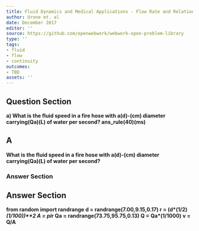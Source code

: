 ```yaml
---
title: Fluid Dynamics and Medical Applications - Flow Rate and Relation to Velocity
author: Urone et. al
date: December 2017
editor: ''
source: https://github.com/openwebwork/webwork-open-problem-library
type: ''
tags:
- fluid
- flow
- continuity
outcomes:
- TBD
assets: ''
---
```


## Question Section 

<b>
a) What is the fluid speed in a fire hose with a(d)-(cm) diameter carrying(Qa)(L) of water per second? 
ans_rule(40)(ms)

## A
What is the fluid speed in a fire hose with a(d)-(cm) diameter carrying(Qa)(L) of water per second? 
### Answer Section


## Answer Section

from random import randrange
d = randrange(7.00,9.15,0.17)
r = (d*(1/2)*(1/100))**2
A = pi*r
Qa = randrange(73.75,95.75,0.13)
Q = Qa*(1/1000)
v = Q/A